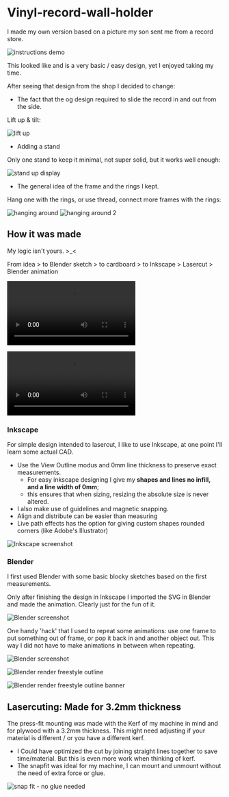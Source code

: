 # Vinyl-record-wall-holder

I made my own version based on a picture my son sent me from a record store.

![instructions demo](img/instructions_600.gif)

This looked like and is a very basic / easy design, yet I enjoyed taking my time.

After seeing that design from the shop I decided to change:

- The fact that the og design required to slide the record in and out from the side.

Lift up & tilt:

![lift up](img/02vinylholder_liftup.gif)

- Adding a stand

Only one stand to keep it minimal, not super solid, but it works well enough:

![stand up display](img/04vinylholder_stand.gif)

- The general idea of the frame and the rings I kept. 

Hang one with the rings, or use thread, connect more frames with the rings:

![hanging around](img/03vinylholder_ringconnect.gif)  ![hanging around 2](img/03vinylholder_ringconnect2.gif)

## How it was made

My logic isn't yours. >_<

From idea > to Blender sketch > to cardboard > to Inkscape > Lasercut > Blender animation 

<video width="auto" height="auto" controls>
  <source src="img/vynilholders-shortreel.mp4" type="video/mp4">
</video>

![instagram reel](img/vynilholders-shortreel.mp4)

### Inkscape

For simple design intended to lasercut, I like to use Inkscape, at one point I'll learn some actual CAD.

- Use the View Outline modus and 0mm line thickness to preserve exact measurements.
  - For easy inkscape designing I give my **shapes and lines no infill, and a line width of 0mm**;
  - this ensures that when sizing, resizing the absolute size is never altered.
- I also make use of guidelines and magnetic snapping.
- Align and distribute can be easier than measuring
- Live path effects has the option for giving custom shapes rounded corners (like Adobe's Illustrator)

![Inkscape screenshot](img/vinylholder-inkscape-scrnshot.png)

### Blender

I first used Blender with some basic blocky sketches based on the first measurements.

Only after finishing the design in Inkscape I imported the SVG in Blender and made the animation. Clearly just for the fun of it.

![Blender screenshot](img/vinylholder_blender-colors600.jpg)

One handy 'hack' that I used to repeat some animations: use one frame to put something out of frame, or pop it back in and another object out. This way I did not have to make animations in between when repeating.

![Blender screenshot](img/vinylholder_blender-anim600.jpg)

![Blender render freestyle outline](img/vinylholder_render600.jpg)

![Blender render freestyle outline banner](img/vinylholder_blender_githubbanner.png)

## Lasercuting: Made for 3.2mm thickness

The press-fit mounting was made with the Kerf of my machine in mind and for plywood with a 3.2mm thickness.
This might need adjusting if your material is different / or you have a different kerf.

- I Could have optimized the cut by joining straight lines together to save time/material. But this is even more work when thinking of kerf.
- The snapfit was ideal for my machine, I can mount and unmount without the need of extra force or glue.

![snap fit - no glue needed](img/01vinylholder_snapfit.gif)

